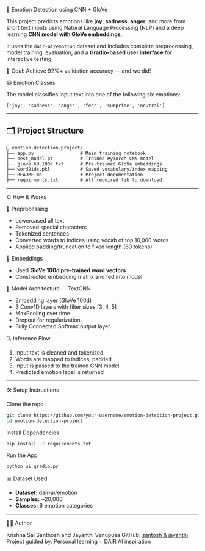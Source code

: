 
🧠 Emotion Detection using CNN + GloVe

This project predicts emotions like **joy**, **sadness**, **anger**, and more from short text inputs using Natural Language Processing (NLP) and a deep learning **CNN model with GloVe embeddings**.

It uses the `dair-ai/emotion` dataset and includes complete preprocessing, model training, evaluation, and a **Gradio-based user interface** for interactive testing.

🎯 Goal: Achieve 92%+ validation accuracy — and we did!



 😃 Emotion Classes

The model classifies input text into one of the following six emotions:

```
['joy', 'sadness', 'anger', 'fear', 'surprise', 'neutral']
```

---

## 🗂 Project Structure

```
📁 emotion-detection-project/
├── app.py                 # Main training notebook
├── best_model.pt          # Trained PyTorch CNN model
├── glove.6B.100d.txt      # Pre-trained GloVe embeddings
├── word2idx.pkl           # Saved vocabulary/index mapping
├── README.md              # Project documentation
├── requirments.txt        # All required lib to download
```

---

⚙ How It Works
 
🔄 Preprocessing

* Lowercased all text
* Removed special characters
* Tokenized sentences
* Converted words to indices using vocab of top 10,000 words
* Applied padding/truncation to fixed length (60 tokens)

📐 Embeddings

* Used **GloVe 100d pre-trained word vectors**
* Constructed embedding matrix and fed into model

🧠 Model Architecture — TextCNN

* Embedding layer (GloVe 100d)
* 3 Conv1D layers with filter sizes \[3, 4, 5]
* MaxPooling over time
* Dropout for regularization
* Fully Connected Softmax output layer

🔍 Inference Flow

1. Input text is cleaned and tokenized
2. Words are mapped to indices, padded
3. Input is passed to the trained CNN model
4. Predicted emotion label is returned

---

🛠 Setup Instructions

Clone the repo

```bash
git clone https://github.com/your-username/emotion-detection-project.git
cd emotion-detection-project
```

Install Dependencies

```bash
pip install -r requirements.txt
```

Run the App

```bash
python ui_gradio.py
```

📊 Dataset Used

* **Dataset:** [dair-ai/emotion](https://huggingface.co/datasets/dair-ai/emotion)
* **Samples:** \~20,000
* **Classes:** 6 emotion categories

---

👨‍💻 Author

Krishna Sai Santhosh and Jayanthi Venupusa
GitHub: [santosh & jayanthi](https://github.com/santoshcodes-program)
Project guided by: Personal learning + DAIR AI inspiration

